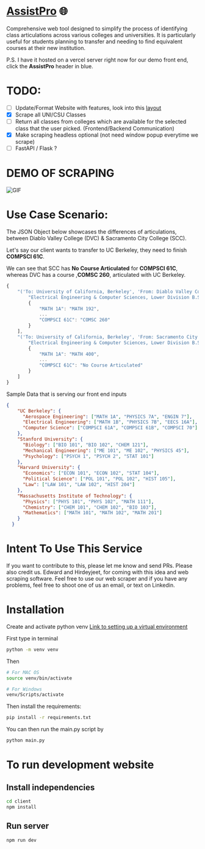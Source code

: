 # [AssistPro](https://assistpro-test.vercel.app) 🌐
Comprehensive web tool designed to simplify the process of identifying class articulations across various colleges and universities. It is particularly useful for students planning to transfer and needing to find equivalent courses at their new institution.

P.S. I have it hosted on a vercel server right now for our demo front end, click the **AssistPro** header in blue.
# TODO:
- [ ] Update/Format Website with features, look into this [layout](https://github.com/hirdey795/assistpro/blob/main/Extra_README/README_LAYOUT.md)
- [x] Scrape all UNI/CSU Classes
- [ ] Return all classes from colleges which are available for the selected class that the user picked. (Frontend/Backend Communication)
- [x] Make scraping headless optional (not need window popup everytime we scrape)
- [ ] FastAPI / Flask ?

# DEMO OF SCRAPING
![GIF](https://media.giphy.com/media/v1.Y2lkPTc5MGI3NjExcHRpbWw1em00MHh4OGxuYW9heHBkajg4eGxyNjZuZHB2N3Bpa2loNSZlcD12MV9pbnRlcm5hbF9naWZfYnlfaWQmY3Q9Zw/QpDKozmCN3XGi2YHBV/giphy.gif)

# Use Case Scenario:

The JSON Object below showcases the differences of articulations, between Diablo Valley College (DVC) & Sacramento City College (SCC).

Let's say our client wants to transfer to UC Berkeley, they need to finish **COMPSCI 61C**.

We can see that SCC has **No Course Articulated** for **COMPSCI 61C**, whereas DVC has a course ,**COMSC 260**, articulated with UC Berkeley.

```js
{
    "('To: University of California, Berkeley', 'From: Diablo Valley College')": [
        "Electrical Engineering & Computer Sciences, Lower Division B.S.",
        {
            "MATH 1A": "MATH 192",
            ...
            "COMPSCI 61C": "COMSC 260"
        }
    ],
    "('To: University of California, Berkeley', 'From: Sacramento City College')": [
        "Electrical Engineering & Computer Sciences, Lower Division B.S.",
        {
            "MATH 1A": "MATH 400",
            ...
            "COMPSCI 61C": "No Course Articulated"
        }
    ]
}
```
Sample Data that is serving our front end inputs
```json
{
    "UC Berkeley": {
      "Aerospace Engineering": ["MATH 1A", "PHYSICS 7A", "ENGIN 7"],
      "Electrical Engineering": ["MATH 1B", "PHYSICS 7B", "EECS 16A"],
      "Computer Science": ["COMPSCI 61A", "COMPSCI 61B", "COMPSCI 70"]
    },
    "Stanford University": {
      "Biology": ["BIO 101", "BIO 102", "CHEM 121"],
      "Mechanical Engineering": ["ME 101", "ME 102", "PHYSICS 45"],
      "Psychology": ["PSYCH 1", "PSYCH 2", "STAT 101"]
    },
    "Harvard University": {
      "Economics": ["ECON 101", "ECON 102", "STAT 104"],
      "Political Science": ["POL 101", "POL 102", "HIST 105"],
      "Law": ["LAW 101", "LAW 102", "HIST 204"]
    },
    "Massachusetts Institute of Technology": {
      "Physics": ["PHYS 101", "PHYS 102", "MATH 111"],
      "Chemistry": ["CHEM 101", "CHEM 102", "BIO 103"],
      "Mathematics": ["MATH 101", "MATH 102", "MATH 201"]
    }
  }
```

# Intent To Use This Service
If you want to contribute to this, please let me know and send PRs. Please also credit us. Edward and Hirdeyjeet, for coming with this idea and web scraping software. Feel free to use our web scraper and if you have any problems, feel free to shoot one of us an email, or text on Linkedin.

# Installation

Create and activate python venv [Link to setting up a virtual environment](https://python.land/virtual-environments/virtualenv)


First type in terminal

```bash
python -m venv venv
```

Then
```bash
# For MAC OS
source venv/bin/activate

# For Windows
venv/Scripts/activate
```

Then install the requirements:
```bash
pip install -r requirements.txt
```

You can then run the main.py script by 
```bash
python main.py
```

# To run development website

## Install independencies

```bash
cd client
npm install
```

## Run server

```bash
npm run dev
```
